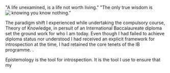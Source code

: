 "A life unexamined, is a life not worth living." "The only true wisdom is knowing you know nothing."
<img align="left" src="https://user-images.githubusercontent.com/92899817/144730636-e60fc0e1-eba5-4858-b80d-bbb685120460.png"> 
<p> 
  The paradigm shift I experienced while undertaking the compulsory course, Theory of Knowledge, in persuit of an International Baccalaureate diploma
  set the ground work for who I
  am today. Even though I had failed to achieve diploma status nor understood I had received an explicit framework for introspection at the time, I
  had retained the core tenets of
  the IB programme. . 
</p>
  
<p2> 
  Epistemology is the tool for introspection. It is the tool I use to ensure that my <br>
  
</p2>
